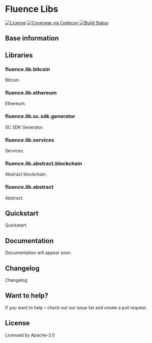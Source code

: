 # Fluence Libs

[![License](https://img.shields.io/badge/License-Apache%202.0-blue.svg)](https://opensource.org/licenses/Apache-2.0)
<a href="https://codecov.io/github/fluencesh/fluence.libs.monorepo?branch=master">
<img src="https://codecov.io/github/fluencesh/fluence.libs.monorepo/coverage.svg?branch=master" alt="Coverage via Codecov" />
</a>
[![Build Status](https://travis-ci.com/fluencesh/fluence.libs.monorepo.svg?branch=master)](https://travis-ci.com/fluencesh/fluence.libs.monorepo)

## Base information

## Libraries

### fluence.lib.bitcoin

Bitcoin.

### fluence.lib.ethereum

Ethereum.

### fluence.lib.sc.sdk.generator

SC SDK Generator.

### fluence.lib.services

Services.

### fluence.lib.abstract.blockchain

Abstract blockchain.

### fluence.lib.abstract

Abstract.

## Quickstart

Quickstart.

## Documentation

Documentation will appear soon.

## Changelog

Changelog

## Want to help?

If you want to help – check out our issue list and create a pull request.

## License

Licensed by Apache-2.0
